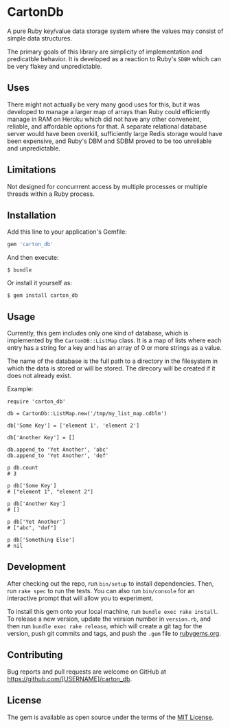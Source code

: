 # CartonDb

A pure Ruby key/value data storage system where the values may
consist of simple data structures.

The primary goals of this library are simplicity of implementation
and predicatble behavior. It is developed as a reaction to Ruby's
`SDBM` which can be very flakey and unpredictable.

## Uses

There might not actually be very many good uses for this, but it
was developed to manage a larger map of arrays than Ruby could
efficiently manage in RAM on Heroku which did not have any other
conveneint, reliable, and affordable options for that. A separate
relational database server would have been overkill, sufficiently
large Redis storage would have been expensive, and Ruby's DBM and
SDBM proved to be too unreliable and unpredictable.

## Limitations

Not designed for concurrrent access by multiple processes or
multiple threads within a Ruby process.


## Installation

Add this line to your application's Gemfile:

```ruby
gem 'carton_db'
```

And then execute:

    $ bundle

Or install it yourself as:

    $ gem install carton_db

## Usage

Currently, this gem includes only one kind of database, which is
implemented by the `CartonDB::ListMap` class. It is a map of lists
where each entry has a string for a key and has an array of 0 or more
strings as a value.

The name of the database is the full path to a directory in the
filesystem in which the data is stored or will be stored. The direcory
will be created if it does not already exist.

Example:

    require 'carton_db'

    db = CartonDb::ListMap.new('/tmp/my_list_map.cdblm')

    db['Some Key'] = ['element 1', 'element 2']

    db['Another Key'] = []

    db.append_to 'Yet Another', 'abc'
    db.append_to 'Yet Another', 'def'

    p db.count
    # 3

    p db['Some Key']
    # ["element 1", "element 2"]

    p db['Another Key']
    # []

    p db['Yet Another']
    # ["abc", "def"]

    p db['Something Else']
    # nil

## Development

After checking out the repo, run `bin/setup` to install dependencies.
Then, run `rake spec` to run the tests. You can also run `bin/console`
for an interactive prompt that will allow you to experiment.

To install this gem onto your local machine, run `bundle exec rake
install`. To release a new version, update the version number in
`version.rb`, and then run `bundle exec rake release`, which will
create a git tag for the version, push git commits and tags, and push
the `.gem` file to [rubygems.org](https://rubygems.org).

## Contributing

Bug reports and pull requests are welcome on GitHub at
https://github.com/[USERNAME]/carton_db.


## License

The gem is available as open source under the terms of the
[MIT License](http://opensource.org/licenses/MIT).
